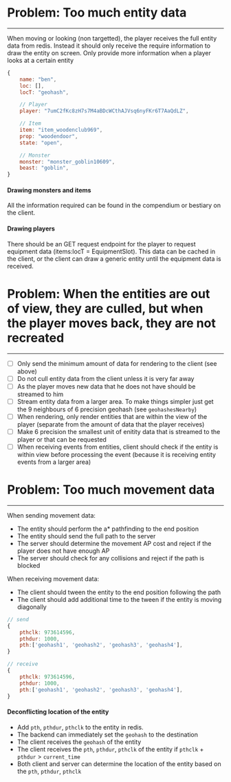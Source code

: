 # Problem: Too much entity data

---

When moving or looking (non targetted), the player receives the full entity data from redis. Instead it should only receive the require information to draw the entity on screen. Only provide more information when a player looks at a certain entity

```js
{
    name: "ben",
    loc: [],
    locT: "geohash",

    // Player
    player: "7umC2fKc8zH7s7M4aBDcWCthAJVsq6nyFKr6T7AaQdLZ",

    // Item
    item: "item_woodenclub969",
    prop: "woodendoor",
    state: "open",

    // Monster
    monster: "monster_goblin10609",
    beast: "goblin",
}
```

#### Drawing monsters and items

All the information required can be found in the compendium or bestiary on the client.

#### Drawing players

There should be an GET request endpoint for the player to request equipment data (items:locT = EquipmentSlot). This data can be cached in the client, or the client can draw a generic entity until the equipment data is received.

# Problem: When the entities are out of view, they are culled, but when the player moves back, they are not recreated

---

- [ ] Only send the minimum amount of data for rendering to the client (see above)
- [ ] Do not cull entity data from the client unless it is very far away
- [ ] As the player moves new data that he does not have should be streamed to him
- [ ] Stream entity data from a larger area. To make things simpler just get the 9 neighbours of 6 precision geohash (see `geohashesNearby`)
- [ ] When rendering, only render entities that are within the view of the player (separate from the amount of data that the player receives)
- [ ] Make 6 precision the smallest unit of enitity data that is streamed to the player or that can be requested
- [ ] When receiving events from entities, client should check if the entity is within view before processing the event (because it is receiving entity events from a larger area)

# Problem: Too much movement data

---

When sending movement data:

- The entity should perform the a\* pathfinding to the end position
- The entity should send the full path to the server
- The server should determine the movement AP cost and reject if the player does not have enough AP
- The server should check for any collisions and reject if the path is blocked

When receiving movement data:

- The client should tween the entity to the end position following the path
- The client should add additional time to the tween if the entity is moving diagonally

```js
// send
{
    pthclk: 973614596,
    pthdur: 1000,
    pth:['geohash1', 'geohash2', 'geohash3', 'geohash4'],
}

// receive
{
    pthclk: 973614596,
    pthdur: 1000,
    pth:['geohash1', 'geohash2', 'geohash3', 'geohash4'],
}
```

#### Deconflicting location of the entity

- Add `pth`, `pthdur`, `pthclk` to the entity in redis.
- The backend can immediately set the `geohash` to the destination
- The client receives the `geohash` of the entity
- The client receives the `pth`, `pthdur`, `pthclk` of the entity if `pthclk` + `pthdur` > `current_time`
- Both client and server can determine the location of the entity based on the `pth`, `pthdur`, `pthclk`
